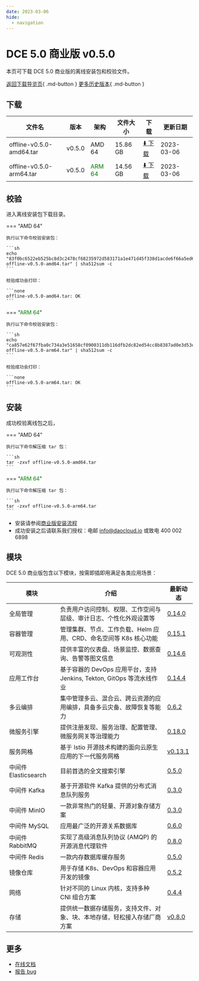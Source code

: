 ```yaml
---
date: 2023-03-06
hide:
  - navigation
---
```


# DCE 5.0 商业版 v0.5.0

本页可下载 DCE 5.0 商业版的离线安装包和校验文件。

[返回下载导览页](../index.md#_2){ .md-button } [更多历史版本](./dce5-installer-history.md){ .md-button }

## 下载

| 文件名 | 版本 | 架构 | 文件大小 | 下载 | 更新日期 |
| ----- | ---- | --- | ----- | ----- | ------ |
| offline-v0.5.0-amd64.tar | v0.5.0 | AMD 64 | 15.86 GB | [:arrow_down: 下载](https://qiniu-download-public.daocloud.io/DaoCloud_Enterprise/dce5/offline-v0.5.0-amd64.tar) | 2023-03-06 |
| offline-v0.5.0-arm64.tar | v0.5.0 | <font color="green">ARM 64</font> | 14.56 GB | [:arrow_down: 下载](https://qiniu-download-public.daocloud.io/DaoCloud_Enterprise/dce5/offline-v0.5.0-arm64.tar) | 2023-03-06 |

## 校验

进入离线安装包下载目录。

=== "AMD 64"

    执行以下命令校验安装包：

    ```sh
    echo "83f0bc6522eb525bc8d3c2478cf68235972d583171a1e471d45f338d1acde6f66a5ed68144bfd6a067b2462a1c27e17d95c13408b8cbd83fd93d1dbe152779a3  offline-v0.5.0-amd64.tar" | sha512sum -c
    ```

    校验成功会打印：

    ```none
    offline-v0.5.0-amd64.tar: OK
    ```

=== "<font color="green">ARM 64</font>"

    执行以下命令校验安装包：

    ```sh
    echo "ca857e62f67fba0c734a3e51658cf0900311db116dfb2dc82ed54cc8b8387ad0e3d53e95a0df06e913cf62038858d585593990587bdf802790e2fa6050759ec2  offline-v0.5.0-arm64.tar" | sha512sum -c
    ```

    校验成功会打印：

    ```none
    offline-v0.5.0-arm64.tar: OK
    ```

## 安装

成功校验离线包之后，

=== "AMD 64"

    执行以下命令解压缩 tar 包：

    ```sh
    tar -zxvf offline-v0.5.0-amd64.tar
    ```

=== "<font color="green">ARM 64</font>"

    执行以下命令解压缩 tar 包：

    ```sh
    tar -zxvf offline-v0.5.0-arm64.tar
    ```

- 安装请参阅[商业版安装流程](../../install/commercial/start-install.md)
- 成功安装之后请联系我们授权：电邮 info@daocloud.io 或致电 400 002 6898

## 模块

DCE 5.0 商业版包含以下模块，按需即插即用满足各类应用场景：

| 模块 | 介绍 | 最新动态 |
| ---- | --- | ------ |
| 全局管理 | 负责用户访问控制、权限、工作空间与层级、审计日志、个性化外观设置等 | [0.14.0](../../ghippo/intro/release-notes.md#v0140) |
| 容器管理 | 管理集群、节点、工作负载、Helm 应用、CRD、命名空间等 K8s 核心功能 | [0.15.1](../../kpanda/intro/release-notes.md#v0151) |
| 可观测性 | 提供丰富的仪表盘、场景监控、数据查询、告警等图文信息 | [0.14.6](../../insight/intro/releasenote.md#v0146) |
| 应用工作台 | 基于容器的 DevOps 应用平台，支持 Jenkins, Tekton, GitOps 等流水线作业 | [0.14.4](../../amamba/intro/release-notes.md#v0144) |
| 多云编排 | 集中管理多云、混合云、跨云资源的应用编排，具备多云灾备、故障恢复等能力 | [0.6.2](../../kairship/intro/release-notes.md#v063) |
| 微服务引擎 | 提供注册发现、服务治理、配置管理、微服务网关等治理能力 | [0.18.0](../../skoala/intro/release-notes.md#v0180) |
| 服务网格 | 基于 Istio 开源技术构建的面向云原生应用的下一代服务网格 | [v0.13.1](../../mspider/intro/release-notes.md#v0131) |
| 中间件 Elasticsearch | 目前首选的全文搜索引擎 | [0.5.0](../../middleware/elasticsearch/release-notes.md#v050) |
| 中间件 Kafka | 基于开源软件 Kafka 提供的分布式消息队列服务 | [0.3.0](../../middleware/kafka/release-notes.md#v030) |
| 中间件 MinIO | 一款非常热门的轻量、开源对象存储方案 | [0.3.0](../../middleware/minio/release-notes.md#v030) |
| 中间件 MySQL | 应用最广泛的开源关系数据库 | [0.6.0](../../middleware/mysql/release-notes.md#v060) |
| 中间件 RabbitMQ | 实现了高级消息队列协议 (AMQP) 的开源消息代理软件 | [0.8.0](../../middleware/rabbitmq/release-notes.md#v080) |
| 中间件 Redis | 一款内存数据库缓存服务 | [0.5.0](../../middleware/redis/release-notes.md#v050) |
| 镜像仓库 | 用于存储 K8s、DevOps 和容器应用开发的镜像 | [0.5.2](../../kangaroo/intro/release-notes.md#v050) |
| 网络 | 针对不同的 Linux 内核，支持多种 CNI 组合方案 | [0.4.4](../../network/intro/releasenotes.md#v044) |
| 存储 | 提供统一数据存储服务，支持文件、对象、块、本地存储，轻松接入存储厂商方案 | [v0.8.0](../../storage/hwameistor/releasenotes.md#v080) |

## 更多

- [在线文档](../../dce/index.md)
- [报告 bug](https://github.com/DaoCloud/DaoCloud-docs/issues)
